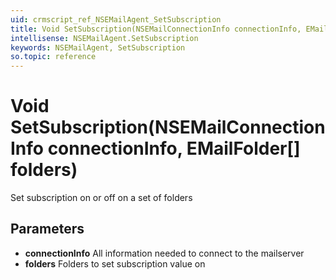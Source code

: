 ```yaml
---
uid: crmscript_ref_NSEMailAgent_SetSubscription
title: Void SetSubscription(NSEMailConnectionInfo connectionInfo, EMailFolder[] folders)
intellisense: NSEMailAgent.SetSubscription
keywords: NSEMailAgent, SetSubscription
so.topic: reference
---
```


# Void SetSubscription(NSEMailConnectionInfo connectionInfo, EMailFolder[] folders)

Set subscription on or off on a set of folders

## Parameters

* **connectionInfo** All information needed to connect to the mailserver
* **folders** Folders to set subscription value on
